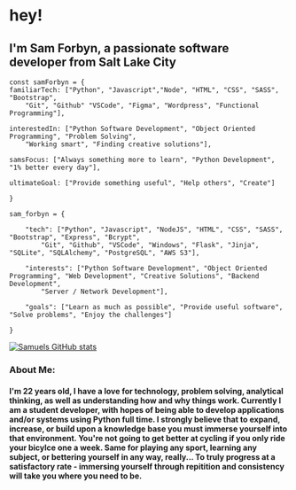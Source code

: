 # hey! 
## I'm Sam Forbyn, a passionate software developer from Salt Lake City 
```
const samForbyn = {
familiarTech: ["Python", "Javascript","Node", "HTML", "CSS", "SASS", "Bootstrap", 
    "Git", "Github" "VSCode", "Figma", "Wordpress", "Functional Programming"],
  
interestedIn: ["Python Software Development", "Object Oriented Programming", "Problem Solving", 
    "Working smart", "Finding creative solutions"],

samsFocus: ["Always something more to learn", "Python Development", "1% better every day"],

ultimateGoal: ["Provide something useful", "Help others", "Create"]

}

sam_forbyn = {

    "tech": ["Python", "Javascript", "NodeJS", "HTML", "CSS", "SASS", "Bootstrap", "Express", "Bcrypt", 
        "Git", "Github", "VSCode", "Windows", "Flask", "Jinja", "SQLite", "SQLAlchemy", "PostgreSQL", "AWS S3"],
        
    "interests": ["Python Software Development", "Object Oriented Programming", "Web Development", "Creative Solutions", "Backend Development",
        "Server / Network Development"],
        
    "goals": ["Learn as much as possible", "Provide useful software", "Solve problems", "Enjoy the challenges"]
    
}
```
[![Samuels GitHub stats](https://github-readme-stats.vercel.app/api?username=samforbyn&hide=contribs&theme=tokyonight)](https://github.com/samforbyn/github-readme-stats)


### About Me:
#### I'm 22 years old, I have a love for technology, problem solving, analytical thinking, as well as understanding how and why things work. Currently I am a student developer, with hopes of being able to develop applications and/or systems using Python full time. I strongly believe that to expand, increase, or build upon a knowledge base you must immerse yourself into that environment. You're not going to get better at cycling if you only ride your bicylce one a week. Same for playing any sport, learning any subject, or bettering yourself in any way, really... To truly progress at a satisfactory rate - immersing yourself through repitition and consistency will take you where you need to be.
